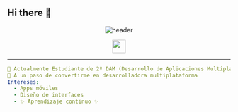 ## Hi there 👋
<p align="center">
  <img src="https://capsule-render.vercel.app/api?type=waving&color=ff69b4&height=220&section=header&text=Hola soyb María Jesús Serrano&fontSize=70&fontColor=ffffff&animation=fadeIn" alt="header"/>
</p>

<p align="center">
  <a href="mailto:serranoserranomariajesus@gmail.com">
    <img src="https://cdn-icons-png.flaticon.com/512/732/732200.png" width="30" height="30"/>
  </a>
</p>

---

```yaml
🔭 Actualmente Estudiante de 2º DAM (Desarrollo de Aplicaciones Multiplataforma)  
🌱 A un paso de convertirme en desarrolladora multiplataforma  
Intereses:
  - Apps móviles
  - Diseño de interfaces
  - ✨ Aprendizaje continuo ✨
